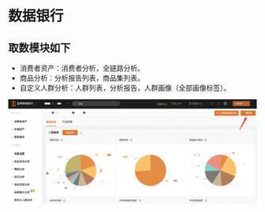 # 数据银行

## 取数模块如下

 * 消费者资产：消费者分析，全链路分析。
 * 商品分析：分析报告列表，商品集列表。
 * 自定义人群分析：人群列表，分析报告，人群画像（全部画像标签）。

![人群画像截图](../assets/databank1.png)
